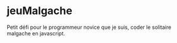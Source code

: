 # jeuMalgache
Petit défi pour le programmeur novice que je suis, coder le solitaire malgache en javascript.
